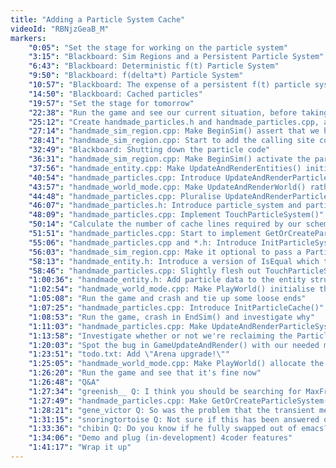 ```yaml
---
title: "Adding a Particle System Cache"
videoId: "RBNjzGeaB_M"
markers:
    "0:05": "Set the stage for working on the particle system"
    "3:15": "Blackboard: Sim Regions and a Persistent Particle System"
    "6:43": "Blackboard: Deterministic f(t) Particle System"
    "9:50": "Blackboard: f(delta*t) Particle System"
    "10:57": "Blackboard: The expense of a persistent f(t) particle system"
    "14:50": "Blackboard: Cached particles"
    "19:57": "Set the stage for tomorrow"
    "22:38": "Run the game and see our current situation, before taking a look at the sim_region stuff"
    "25:12": "Create handmade_particles.h and handmade_particles.cpp, and talk a little about writing the usage code first"
    "27:14": "handmade_sim_region.cpp: Make BeginSim() assert that we have a Source"
    "28:41": "handmade_sim_region.cpp: Start to add the calling site code for the particle system to BeginSim()"
    "32:49": "Blackboard: Shutting down the particle code"
    "36:31": "handmade_sim_region.cpp: Make BeginSim() activate the particle system upon unpacking"
    "37:56": "handmade_entity.cpp: Make UpdateAndRenderEntities() initialise the particle_cache and call UpdateAndRenderParticleSystem()"
    "40:54": "handmade_particles.cpp: Introduce UpdateAndRenderParticleSystem(), GetOrCreateParticleSystem() and TouchParticleSystem()"
    "43:57": "handmade_world_mode.cpp: Make UpdateAndRenderWorld() rather than UpdateAndRenderEntities() call UpdateAndRenderParticleSystem()"
    "44:48": "handmade_particles.cpp: Pluralise UpdateAndRenderParticleSystems()"
    "46:07": "handmade_particles.h: Introduce particle_system and particle_cache structs"
    "48:09": "handmade_particles.cpp: Implement TouchParticleSystem()"
    "50:14": "Calculate the number of cache lines required by our scheme"
    "51:51": "handmade_particles.cpp: Start to implement GetOrCreateParticleSystem()"
    "55:06": "handmade_particles.cpp and *.h: Introduce InitParticleSystem() and particle_spec struct"
    "56:03": "handmade_sim_region.cpp: Make it optional to pass a ParticleCache to BeginSim() and do general clean-up"
    "58:13": "handmade_entity.h: Introduce a version of IsEqual which takes entity_id"
    "58:46": "handmade_particles.cpp: Slightly flesh out TouchParticleSystem() and UpdateAndRenderParticleSystems()"
    "1:00:36": "handmade_entity.h: Add particle data to the entity struct and finish bookkeeping"
    "1:02:54": "handmade_world_mode.cpp: Make PlayWorld() initialise the ParticleCache"
    "1:05:08": "Run the game and crash and tie up some loose ends"
    "1:07:25": "handmade_particles.cpp: Introduce InitParticleCache()"
    "1:08:53": "Run the game, crash in EndSim() and investigate why"
    "1:11:03": "handmade_particles.cpp: Make UpdateAndRenderParticleSystems() assert that the Cache is the correct size"
    "1:13:58": "Investigate whether or not we're reclaiming the ParticleCache memory"
    "1:20:03": "Spot the bug in GameUpdateAndRender() with our needed memory arena being closed"
    "1:23:51": "todo.txt: Add \"Arena upgrade!\""
    "1:25:05": "handmade_world_mode.cpp: Make PlayWorld() allocate the ParticleCache from the ModeArena for now"
    "1:26:20": "Run the game and see that it's fine now"
    "1:26:48": "Q&A"
    "1:27:34": "greenish__ Q: I think you should be searching for MaxFramesSinceTouched instead of MinFramesSinceTouched"
    "1:27:49": "handmade_particles.cpp: Make GetOrCreateParticleSystem() test on the MaxFramesSinceTouched"
    "1:28:21": "gene_victor Q: So was the problem that the transient memory vaporized per frame, while the particle cache needs to stay across frame?"
    "1:31:15": "snoringtortoise Q: Not sure if this has been answered on a previous stream (still trying to catch up). When you introduced the threading model, you mentioned that we would want one thread per core, but since the OS creates threads for us (so helpful) for things like audio, does it matter then that we end up with more threads than cores?"
    "1:33:36": "chibin Q: Do you know if he fully swapped out of emacs?"
    "1:34:06": "Demo and plug (in-development) 4coder features"
    "1:41:17": "Wrap it up"
---
```

